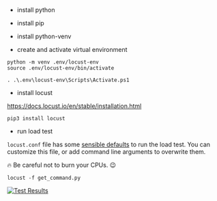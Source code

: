 - install python
- install pip
- install python-venv

- create and activate virtual environment

```
python -m venv .env/locust-env
source .env/locust-env/bin/activate

. .\.env\locust-env\Scripts\Activate.ps1
```
- install locust

https://docs.locust.io/en/stable/installation.html
```
pip3 install locust
```
- run load test

`locust.conf` file has some [sensible defaults](https://docs.locust.io/en/stable/configuration.html) to run the load test. You can customize this file, or add command line arguments to overwrite them.

🔥 Be careful not to burn your CPUs. 😉

```
locust -f get_command.py
```

<a href="https://asciinema.org/a/atsqrwnpKEcxmnSL9oh70J9J3?autoplay=1" rel="nofollow"><img src="https://asciinema.org/a/atsqrwnpKEcxmnSL9oh70J9J3.svg" alt="Test Results" data-canonical-src="https://asciinema.org/a/atsqrwnpKEcxmnSL9oh70J9J3.svg" style="max-width: 50%;"></a>